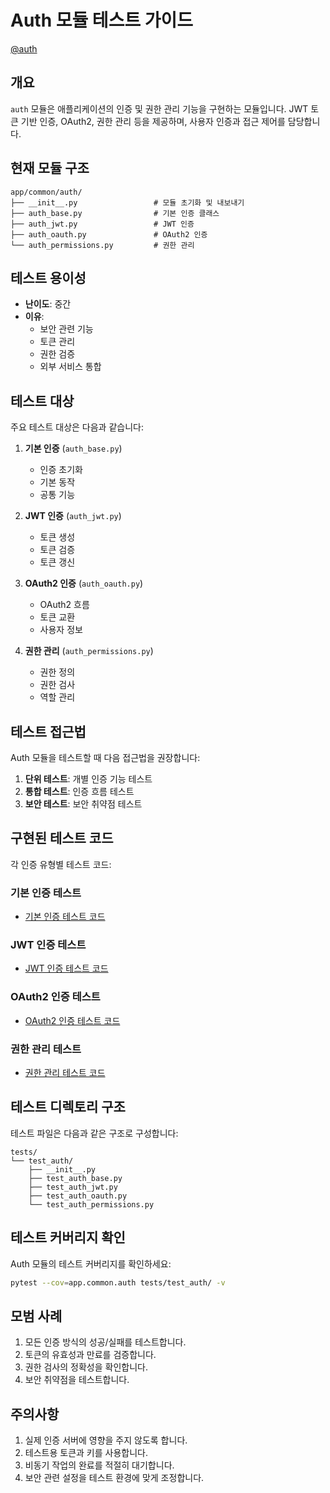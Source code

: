 # Auth 모듈 테스트 가이드

[@auth](/fastapi_template/app/common/auth)

## 개요

`auth` 모듈은 애플리케이션의 인증 및 권한 관리 기능을 구현하는 모듈입니다. JWT 토큰 기반 인증, OAuth2, 권한 관리 등을 제공하며, 사용자 인증과 접근 제어를 담당합니다.

## 현재 모듈 구조

```
app/common/auth/
├── __init__.py                 # 모듈 초기화 및 내보내기
├── auth_base.py                # 기본 인증 클래스
├── auth_jwt.py                 # JWT 인증
├── auth_oauth.py               # OAuth2 인증
└── auth_permissions.py         # 권한 관리
```

## 테스트 용이성

- **난이도**: 중간
- **이유**:
  - 보안 관련 기능
  - 토큰 관리
  - 권한 검증
  - 외부 서비스 통합

## 테스트 대상

주요 테스트 대상은 다음과 같습니다:

1. **기본 인증** (`auth_base.py`)
   - 인증 초기화
   - 기본 동작
   - 공통 기능

2. **JWT 인증** (`auth_jwt.py`)
   - 토큰 생성
   - 토큰 검증
   - 토큰 갱신

3. **OAuth2 인증** (`auth_oauth.py`)
   - OAuth2 흐름
   - 토큰 교환
   - 사용자 정보

4. **권한 관리** (`auth_permissions.py`)
   - 권한 정의
   - 권한 검사
   - 역할 관리

## 테스트 접근법

Auth 모듈을 테스트할 때 다음 접근법을 권장합니다:

1. **단위 테스트**: 개별 인증 기능 테스트
2. **통합 테스트**: 인증 흐름 테스트
3. **보안 테스트**: 보안 취약점 테스트

## 구현된 테스트 코드

각 인증 유형별 테스트 코드:

### 기본 인증 테스트

- [기본 인증 테스트 코드](/fastapi_template/tests/test_auth/test_auth_base.py)

### JWT 인증 테스트

- [JWT 인증 테스트 코드](/fastapi_template/tests/test_auth/test_auth_jwt.py)

### OAuth2 인증 테스트

- [OAuth2 인증 테스트 코드](/fastapi_template/tests/test_auth/test_auth_oauth.py)

### 권한 관리 테스트

- [권한 관리 테스트 코드](/fastapi_template/tests/test_auth/test_auth_permissions.py)

## 테스트 디렉토리 구조

테스트 파일은 다음과 같은 구조로 구성합니다:

```
tests/
└── test_auth/
    ├── __init__.py
    ├── test_auth_base.py
    ├── test_auth_jwt.py
    ├── test_auth_oauth.py
    └── test_auth_permissions.py
```

## 테스트 커버리지 확인

Auth 모듈의 테스트 커버리지를 확인하세요:

```bash
pytest --cov=app.common.auth tests/test_auth/ -v
```

## 모범 사례

1. 모든 인증 방식의 성공/실패를 테스트합니다.
2. 토큰의 유효성과 만료를 검증합니다.
3. 권한 검사의 정확성을 확인합니다.
4. 보안 취약점을 테스트합니다.

## 주의사항

1. 실제 인증 서버에 영향을 주지 않도록 합니다.
2. 테스트용 토큰과 키를 사용합니다.
3. 비동기 작업의 완료를 적절히 대기합니다.
4. 보안 관련 설정을 테스트 환경에 맞게 조정합니다.

